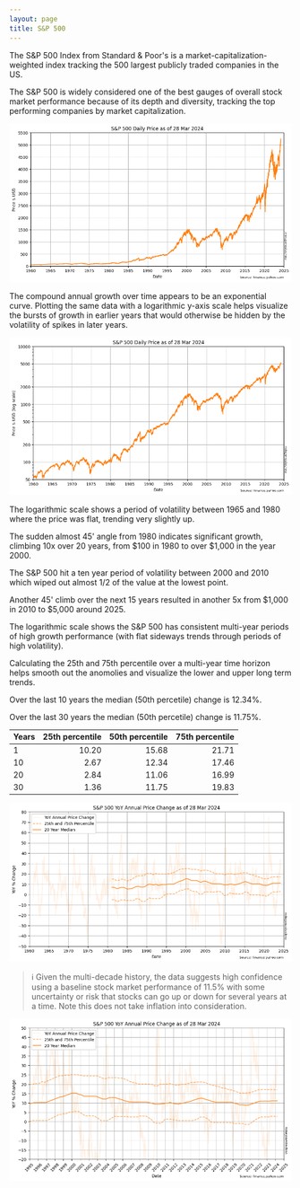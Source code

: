 ```yaml
---
layout: page
title: S&P 500
---
```


The S&P 500 Index from Standard & Poor's is a market-capitalization-weighted index tracking the 500 largest publicly traded companies in the US. 

The S&P 500 is widely considered one of the best gauges of overall stock market performance because of its depth and diversity, tracking the top performing companies by market capitalization.


    
![png](images/spx-prices_5_0.png)
    


The compound annual growth over time appears to be an exponential curve. Plotting the same data with a logarithmic y-axis scale helps visualize the bursts of growth in earlier years that would otherwise be hidden by the volatility of spikes in later years.


    
![png](images/spx-prices_7_0.png)
    


The logarithmic scale shows a period of volatility between 1965 and 1980 where the price was flat, trending very slightly up.

The sudden almost 45' angle from 1980 indicates significant growth, climbing 10x over 20 years, from $100 in 1980 to over $1,000 in the year 2000. 

The S&P 500 hit a ten year period of volatility between 2000 and 2010 which wiped out almost 1/2 of the value at the lowest point.

Another 45' climb over the next 15 years resulted in another 5x from $1,000 in 2010 to $5,000 around 2025.

The logarithmic scale shows the S&P 500 has consistent multi-year periods of high growth performance (with flat sideways trends through periods of high volatility).




Calculating the 25th and 75th percentile over a multi-year time horizon helps smooth out the anomolies and visualize the lower and upper long term trends.





Over the last 10 years the median (50th percetile) change is 12.34%.

Over the last 30 years the median (50th percetile) change is 11.75%.

| Years | 25th percentile | 50th percentile | 75th percentile |
|-------|-----:|-----:|-----:|
| 1     | 10.20 | 15.68 | 21.71 |
| 10    | 2.67 | 12.34 | 17.46 |
| 20    | 2.84 | 11.06 | 16.99 |
| 30    | 1.36 | 11.75 | 19.83 |





    
![png](images/spx-prices_13_0.png)
    


> ℹ Given the multi-decade history, the data suggests high confidence using a baseline stock market performance of 11.5% with some uncertainty or risk that stocks can go up or down for several years at a time. Note this does not take inflation into consideration.


    
![png](images/spx-prices_15_0.png)
    

